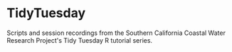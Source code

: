 # TidyTuesday
Scripts and session recordings from the Southern California Coastal Water Research Project's Tidy Tuesday R tutorial series.
